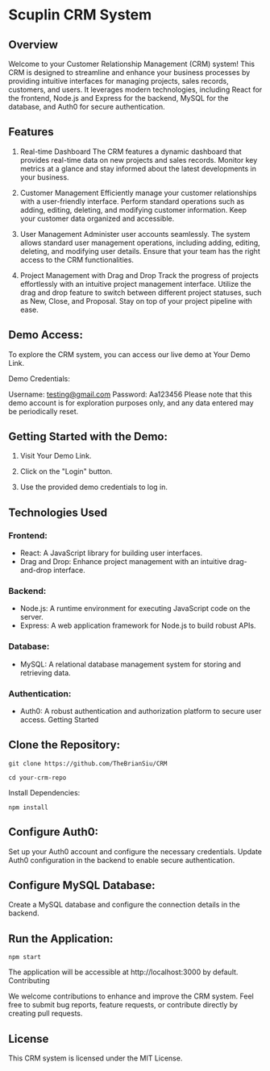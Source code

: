 # Scuplin CRM System

## Overview

Welcome to your Customer Relationship Management (CRM) system! This CRM is designed to streamline and enhance your business processes by providing intuitive interfaces for managing projects, sales records, customers, and users. It leverages modern technologies, including React for the frontend, Node.js and Express for the backend, MySQL for the database, and Auth0 for secure authentication.

## Features

1. Real-time Dashboard
The CRM features a dynamic dashboard that provides real-time data on new projects and sales records. Monitor key metrics at a glance and stay informed about the latest developments in your business.

2. Customer Management
Efficiently manage your customer relationships with a user-friendly interface. Perform standard operations such as adding, editing, deleting, and modifying customer information. Keep your customer data organized and accessible.

3. User Management
Administer user accounts seamlessly. The system allows standard user management operations, including adding, editing, deleting, and modifying user details. Ensure that your team has the right access to the CRM functionalities.

4. Project Management with Drag and Drop
Track the progress of projects effortlessly with an intuitive project management interface. Utilize the drag and drop feature to switch between different project statuses, such as New, Close, and Proposal. Stay on top of your project pipeline with ease.

## Demo Access:
To explore the CRM system, you can access our live demo at Your Demo Link.

Demo Credentials:

Username: testing@gmail.com
Password: Aa123456
Please note that this demo account is for exploration purposes only, and any data entered may be periodically reset.

## Getting Started with the Demo:
1. Visit Your Demo Link.

2. Click on the "Login" button.

3. Use the provided demo credentials to log in.

## Technologies Used

### Frontend:
- React: A JavaScript library for building user interfaces.
- Drag and Drop: Enhance project management with an intuitive drag-and-drop interface.
### Backend:
- Node.js: A runtime environment for executing JavaScript code on the server.
- Express: A web application framework for Node.js to build robust APIs.
### Database:
- MySQL: A relational database management system for storing and retrieving data.
### Authentication:
- Auth0: A robust authentication and authorization platform to secure user access.
Getting Started

## Clone the Repository:
```
git clone https://github.com/TheBrianSiu/CRM
```
```
cd your-crm-repo
```
Install Dependencies:
```
npm install
```
## Configure Auth0:
Set up your Auth0 account and configure the necessary credentials.
Update Auth0 configuration in the backend to enable secure authentication.

## Configure MySQL Database:
Create a MySQL database and configure the connection details in the backend.

## Run the Application:
```
npm start
```

The application will be accessible at http://localhost:3000 by default.
Contributing

We welcome contributions to enhance and improve the CRM system. Feel free to submit bug reports, feature requests, or contribute directly by creating pull requests.

## License

This CRM system is licensed under the MIT License.

